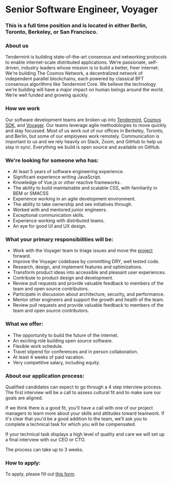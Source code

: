 # Senior Software Engineer, Voyager

### This is a full time position and is located in either Berlin, Toronto, Berkeley, or San Francisco.

### About us
Tendermint is building state-of-the-art consensus and networking protocols to enable internet-scale distributed applications. We’re passionate, self-driven, industry leaders whose mission is to build a better, freer internet. We're building The Cosmos Network, a decentralized network of independent parallel blockchains, each powered by classical BFT consensus algorithms like Tendermint Core. We believe the technology we're building will have a major impact on human beings around the world. We’re well funded and growing quickly.

### How we work
Our software development teams are broken up into [Tendermint](https://github.com/tendermint), [Cosmos SDK](https://github.com/cosmos/cosmos-sdk), and [Voyager](https://github.com/cosmos/voyager). Our teams leverage agile methodologies to move quickly and stay focussed. Most of us work out of our offices in Berkeley, Toronto, and Berlin, but some of our employees work remotely. Communication is important to us and we rely heavily on Slack, Zoom, and GitHub to help us stay in sync. Everything we build is open source and available on GitHub.

### We're looking for someone who has:
* At least 5 years of software engineering experience.
* Significant experience writing JavaScript.
* Knowledge of Vue.js or other reactive frameworks.
* The ability to build maintainable and scalable CSS, with familiarity in BEM or SMACSS
* Experience working in an agile development environment.
* The ability to take ownership and see initiatives through.
* Worked with and mentored junior engineers.
* Exceptional communication skills.
* Experience working with distributed teams.
* An eye for good UI and UX design.

### What your primary responsibilities will be:
* Work with the Voyager team to triage issues and move the [project](https://github.com/cosmos/voyager/projects) forward.
* Improve the Voyager codebase by committing DRY, well tested code.
* Research, design, and implement features and optimizations.
* Transform product ideas into accessible and pleasant user experiences.
* Contribute to product design and development.
* Review pull requests and provide valuable feedback to members of the team and open source contributors.
* Participate in discussion about architecture, security, and performance.
* Mentor other engineers and support the growth and health of the team.
* Review pull requests and provide valuable feedback to members of the team and open source contributors.

### What we offer:
* The opportunity to build the future of the internet.
* An exciting role building open source software.
* Flexible work schedule.
* Travel stipend for conferences and in person collaboration.
* At least 4 weeks of paid vacation.
* Very competitive salary, including equity.

### About our application process:
Qualified candidates can expect to go through a 4 step interview process. The first interview will be a call to assess cultural fit and to make sure our goals are aligned.

If we think there is a good fit, you'll have a call with one of our project managers to learn more about your skills and attitudes toward teamwork. If it's clear that you'd be a good addition to the team, we’ll ask you to complete a technical task for which you will be compensated.

If your technical task displays a high level of quality and care we will set up a final interview with our CEO or CTO.

The process can take up to 3 weeks.

### How to apply:
To apply, please fill out [this form](https://goo.gl/forms/jpdRI1wD8pdfoqKl2).
